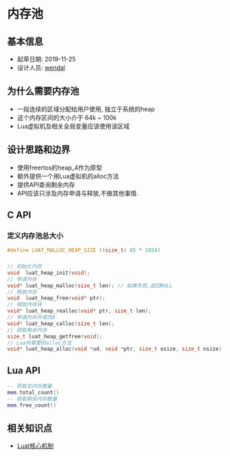 # 内存池

## 基本信息

* 起草日期: 2019-11-25
* 设计人员: [wendal](https://github.com/wendal)

## 为什么需要内存池

* 一段连续的区域分配给用户使用, 独立于系统的heap
* 这个内存区间的大小介于 64k ~ 100k
* Lua虚拟机及相关全局变量应该使用该区域

## 设计思路和边界

* 使用freertos的heap_4作为原型
* 额外提供一个用Lua虚拟机的alloc方法
* 提供API查询剩余内存
* API应该只涉及内存申请与释放,不做其他事情.

## C API

### 定义内存池总大小

```c
#define LUAT_MALLOC_HEAP_SIZE ((size_t) 85 * 1024)
```

### 

```c
// 初始化内存
void  luat_heap_init(void);
// 申请内存
void* luat_heap_malloc(size_t len); // 如果失败,返回NULL
// 释放内存
void  luat_heap_free(void* ptr);
// 缩放内存块
void* luat_heap_realloc(void* ptr, size_t len);
// 申请内存并填充0
void* luat_heap_calloc(size_t len);
// 获取剩余内存
size_t luat_heap_getfree(void);
// Lua所需要的alloc方法
void* luat_heap_alloc(void *ud, void *ptr, size_t osize, size_t nsize);
```

## Lua API

```lua
-- 获取总内存数量
mem.total_count()
-- 获取剩余内存数量
mem.free_count()
```

## 相关知识点

* [Luat核心机制](luat_core.md)

